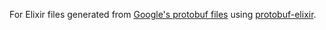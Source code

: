 For Elixir files generated from
[Google's protobuf files](https://github.com/google/protobuf/tree/master/src/google/protobuf)
using [protobuf-elixir](https://github.com/tony612/protobuf-elixir).
